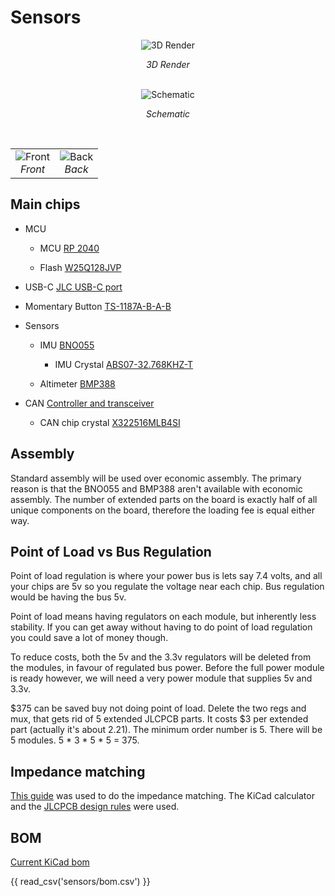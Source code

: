# Sensors

<div align="center">

  <div>
    <img src="https://raw.githubusercontent.com/sonicavionics/4in-sensors/refs/heads/main/images/board.front.png" alt="3D Render" style="max-height:350px; width:auto;"><br>
    <p><em>3D Render</em></p>
  </div>
  <br>

  <div>
    <img src="https://raw.githubusercontent.com/sonicavionics/4in-sensors/refs/heads/main/images/sch.svg" alt="Schematic" style="max-height:500px; width:auto;"><br>
    <p><em>Schematic</em></p>
  </div>
  <br>

  <table>
    <tr>
      <td align="center">
        <img src="https://raw.githubusercontent.com/sonicavionics/4in-sensors/refs/heads/main/images/pcbf.svg" alt="Front" style="max-height:500px; width:auto;"><br>
        <em>Front</em>
      </td>
      <td align="center">
        <img src="https://raw.githubusercontent.com/sonicavionics/4in-sensors/refs/heads/main/images/pcbb.svg" alt="Back" style="max-height:500px; width:auto;"><br>
        <em>Back</em>
      </td>
    </tr>
  </table>

</div>



## Main chips

- MCU

    - MCU [RP 2040](https://www.raspberrypi.com/products/rp2040/)

    - Flash [W25Q128JVP](https://www.winbond.com/hq/product/code-storage-flash-memory/serial-nor-flash/?__locale=en&partNo=W25Q128JV)

- USB-C [JLC USB-C port](https://jlcpcb.com/partdetail/ShouHan-TYPE_C_16PIN_2MD_073/C2765186)

- Momentary Button [TS-1187A-B-A-B](https://jlcpcb.com/partdetail/XkbConnectivity-TS_1187A_B_AB/C318884)

- Sensors

    - IMU [BNO055](https://www.bosch-sensortec.com/products/smart-sensor-systems/bno055/)

        - IMU Crystal [ABS07-32.768KHZ-T](https://www.digikey.ca/en/products/detail/abracon-llc/ABS07-32-768KHZ-T/1236858)

    - Altimeter [BMP388](https://www.bosch-sensortec.com/products/environmental-sensors/pressure-sensors/bmp388/)

- CAN [Controller and transceiver](https://www.digikey.ca/en/products/detail/microchip-technology/MCP25625T-E-ML/4860099)

    - CAN chip crystal [X322516MLB4SI](https://www.lcsc.com/datasheet/lcsc_datasheet_2403291504_YXC-Crystal-Oscillators-X322516MLB4SI_C13738.pdf)

## Assembly

Standard assembly will be used over economic assembly. The primary reason is that the BNO055 and BMP388 aren't available with economic assembly. The number of extended parts on the board is exactly half of all unique components on the board, therefore the loading fee is equal either way. 


## Point of Load vs Bus Regulation

Point of load regulation is where your power bus is lets say 7.4 volts, and all your chips are 5v so you regulate the voltage near each chip. Bus regulation would be having the bus 5v. 

Point of load means having regulators on each module, but inherently less stability. 
If you can get away without having to do point of load regulation you could save a lot of money though. 

To reduce costs, both the 5v and the 3.3v regulators will be deleted from the modules, in favour of regulated bus power. Before the full power module is ready however, we will need a very power module that supplies 5v and 3.3v.

$375 can be saved buy not doing point of load. Delete the two regs and mux, that gets rid of 5 extended JLCPCB parts. It costs $3 per extended part (actually it's about 2.21). The minimum order number is 5. There will be 5 modules. 5 * 3 * 5 * 5 = 375.

## Impedance matching

[This guide](https://www.digikey.ca/en/maker/projects/how-to-route-differential-pairs-in-kicad-for-usb/45b99011f5d34879ae1831dce1f13e93) was used to do the impedance matching. The KiCad calculator and the [JLCPCB design rules](https://jlcpcb.com/capabilities/pcb-capabilities) were used. 

## BOM

[Current KiCad bom](https://github.com/sonicavionics/4in/blob/main/kicad/modules/sensors/bom.csv)

{{ read_csv('sensors/bom.csv') }}

